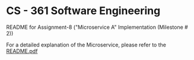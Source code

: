 <h1>CS - 361 Software Engineering</h1>
README for Assignment-8 ("Microservice A" Implementation (Milestone # 2))

For a detailed explanation of the Microservice, please refer to the [README.pdf](./README.pdf)
